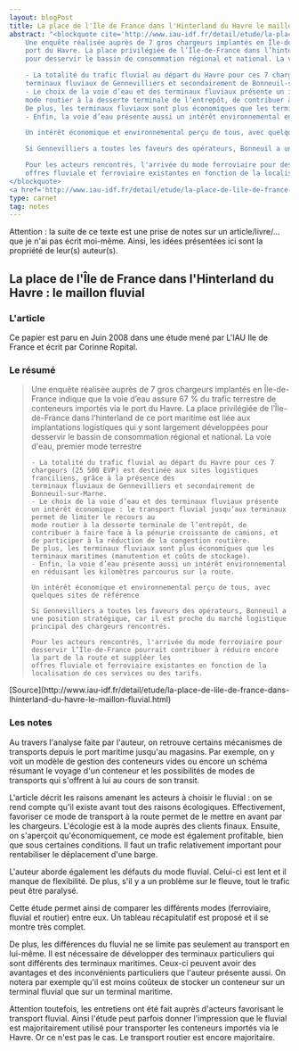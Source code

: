 ```yaml
---
layout: blogPost
title: La place de l'Île de France dans l'Hinterland du Havre le maillon fluvial
abstract: "<blockquote cite='http://www.iau-idf.fr/detail/etude/la-place-de-lile-de-france-dans-lhinterland-du-havre-le-maillon-fluvial.html'>
	Une enquête réalisée auprès de 7 gros chargeurs implantés en Île-de-France indique que la voie d’eau assure 67 % du trafic terrestre de conteneurs importés via le 
	port du Havre. La place privilégiée de l’Île-de-France dans l’hinterland de ce port maritime est liée aux implantations logistiques qui y sont largement développées 
	pour desservir le bassin de consommation régional et national. La voie d'eau, premier mode terrestre

    - La totalité du trafic fluvial au départ du Havre pour ces 7 chargeurs (25 500 EVP) est destinée aux sites logistiques franciliens, grâce à la présence des 
    terminaux fluviaux de Gennevilliers et secondairement de Bonneuil-sur-Marne. 
    - Le choix de la voie d’eau et des terminaux fluviaux présente un intérêt économique : le transport fluvial jusqu’aux terminaux permet de limiter le recours au 
    mode routier à la desserte terminale de l’entrepôt, de contribuer à faire face à la pénurie croissante de camions, et de participer à la réduction de la congestion routière.
    De plus, les terminaux fluviaux sont plus économiques que les terminaux maritimes (manutention et coûts de stockage).
    - Enfin, la voie d’eau présente aussi un intérêt environnemental en réduisant les kilomètres parcourus sur la route.

	Un intérêt économique et environnemental perçu de tous, avec quelques sites de référence

	Si Gennevilliers a toutes les faveurs des opérateurs, Bonneuil a une position stratégique, car il est proche du marché logistique principal des chargeurs rencontrés. 

	Pour les acteurs rencontrés, l'arrivée du mode ferroviaire pour desservir l’Île-de-France pourrait contribuer à réduire encore la part de la route et suppléer les 
	offres fluviale et ferroviaire existantes en fonction de la localisation de ces services ou des tarifs.
</blockquote>
<a href='http://www.iau-idf.fr/detail/etude/la-place-de-lile-de-france-dans-lhinterland-du-havre-le-maillon-fluvial.html'>Source</a>"
type: carnet
tag: notes
---
```


Attention &#58; la suite de ce texte est une prise de notes sur un article/livre/... que je n'ai pas écrit moi-même. Ainsi, les idées présentées ici sont la propriété de leur(s) auteur(s).

## La place de l'Île de France dans l'Hinterland du Havre : le maillon fluvial

### L'article

Ce papier est paru en Juin 2008 dans une étude mené par L'IAU Ile de France et écrit par Corinne Ropital.

### Le résumé

<blockquote cite="http://www.iau-idf.fr/detail/etude/la-place-de-lile-de-france-dans-lhinterland-du-havre-le-maillon-fluvial.html">
	Une enquête réalisée auprès de 7 gros chargeurs implantés en Île-de-France indique que la voie d’eau assure 67 % du trafic terrestre de conteneurs importés via le 
	port du Havre. La place privilégiée de l’Île-de-France dans l’hinterland de ce port maritime est liée aux implantations logistiques qui y sont largement développées 
	pour desservir le bassin de consommation régional et national. La voie d'eau, premier mode terrestre

    - La totalité du trafic fluvial au départ du Havre pour ces 7 chargeurs (25 500 EVP) est destinée aux sites logistiques franciliens, grâce à la présence des 
    terminaux fluviaux de Gennevilliers et secondairement de Bonneuil-sur-Marne. 
    - Le choix de la voie d’eau et des terminaux fluviaux présente un intérêt économique : le transport fluvial jusqu’aux terminaux permet de limiter le recours au 
    mode routier à la desserte terminale de l’entrepôt, de contribuer à faire face à la pénurie croissante de camions, et de participer à la réduction de la congestion routière.
    De plus, les terminaux fluviaux sont plus économiques que les terminaux maritimes (manutention et coûts de stockage).
    - Enfin, la voie d’eau présente aussi un intérêt environnemental en réduisant les kilomètres parcourus sur la route.

	Un intérêt économique et environnemental perçu de tous, avec quelques sites de référence

	Si Gennevilliers a toutes les faveurs des opérateurs, Bonneuil a une position stratégique, car il est proche du marché logistique principal des chargeurs rencontrés. 

	Pour les acteurs rencontrés, l'arrivée du mode ferroviaire pour desservir l’Île-de-France pourrait contribuer à réduire encore la part de la route et suppléer les 
	offres fluviale et ferroviaire existantes en fonction de la localisation de ces services ou des tarifs.
</blockquote>
[Source](http://www.iau-idf.fr/detail/etude/la-place-de-lile-de-france-dans-lhinterland-du-havre-le-maillon-fluvial.html)

### Les notes

Au travers l'analyse faite par l'auteur, on retrouve certains mécanismes de transports depuis le port maritime jusqu'au magasins. Par exemple, on y voit un modèle de 
gestion des conteneurs vides ou encore un schéma résumant le voyage d'un conteneur et les possibilités de modes de transports qui s'offrent à lui au cours de son transit.

L'article décrit les raisons amenant les acteurs à choisir le fluvial : on se rend compte qu'il existe avant tout des raisons écologiques. Effectivement, favoriser ce mode 
de transport à la route permet de le mettre en avant par les chargeurs. L'écologie est à la mode auprès des clients finaux. Ensuite, on s'aperçoit qu'économiquement, ce mode est également
profitable, bien que sous certaines conditions. Il faut un trafic relativement important pour rentabiliser le déplacement d'une barge.

L'auteur aborde également les défauts du mode fluvial. Celui-ci est lent et il manque de flexibilité. De plus, s'il y a un problème sur le fleuve, tout le trafic peut être paralysé.

Cette étude permet ainsi de comparer les différents modes (ferroviaire, fluvial et routier) entre eux. Un tableau récapitulatif est proposé et il se montre très complet.

De plus, les différences du fluvial ne se limite pas seulement au transport en lui-même. Il est nécessaire de développer des terminaux particuliers qui sont différents des terminaux maritimes.
Ceux-ci peuvent avoir des avantages et des inconvénients particuliers que l'auteur présente aussi. On notera par exemple qu'il est moins coûteux de stocker un conteneur sur un terminal fluvial
que sur un terminal maritime.

Attention toutefois, les entretiens ont été fait auprès d'acteurs favorisant le transport fluvial. Ainsi l'étude peut parfois donner l'impression que le fluvial est majoritairement utilisé 
pour transporter les conteneurs importés via le Havre. Or ce n'est pas le cas. Le transport routier est encore majoritaire.

































